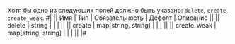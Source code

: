   
Хотя бы одно из следующих полей должно быть указано: `delete`, `create`, `create_weak`.
#|
|| Имя | Тип | Обязательность | Дефолт | Описание ||
|| delete | string |  |  |  ||
|| create | map[string, string] |  |  |  ||
|| create_weak | map[string, string] |  |  |  ||
|#
